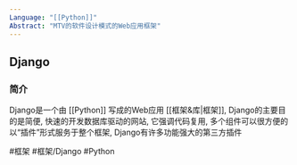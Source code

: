 ```yaml
---
Language: "[[Python]]"
Abstract: "MTV的软件设计模式的Web应用框架"
---
```

## Django
### 简介
Django是一个由 [[Python]] 写成的Web应用 [[框架&库|框架]], Django的主要目的是简便, 快速的开发数据库驱动的网站, 它强调代码复用, 多个组件可以很方便的以“插件”形式服务于整个框架, Django有许多功能强大的第三方插件

#框架 #框架/Django #Python 
